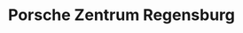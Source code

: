 ---
title: "Porsche Zentrum Regensburg"
url: /regensburg/porsche-zentrum-regensburg/
shop: Autohaus
---